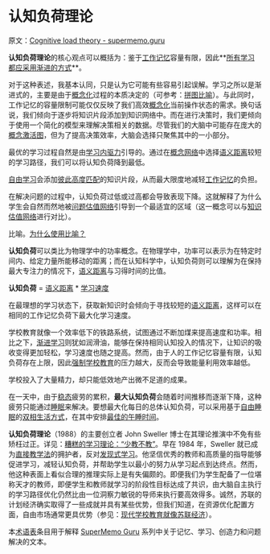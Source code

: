 # 认知负荷理论

原文：[Cognitive load theory - supermemo.guru](https://supermemo.guru/wiki/Cognitive_load_theory)

**认知负荷理论**的核心观点可以概括为：鉴于[工作记忆](https://supermemo.guru/wiki/Working_memory)容量有限，因此**[所有学习都应采用渐进的方式](https://supermemo.guru/wiki/Advantages_of_incremental_reading)**。

对于这种表述，我基本认同，只是认为它可能有些容易引起误解。学习之所以是渐进式的，主要是由于[概念化](https://supermemo.guru/wiki/Conceptualization)过程的本质决定的（可参考：[拼图比喻](https://supermemo.guru/wiki/Jigsaw_puzzle_metaphor)）。与此同时，工作记忆的容量限制可能仅仅反映了我们高效[概念化](https://supermemo.guru/wiki/Conceptualization)当前操作状态的需求。换句话说，我们倾向于逐步将知识片段添加到知识网络中。而在进行决策时，我们更倾向于使用一个简化的模型来理解决策相关的数据。尽管我们的大脑中可能存在庞大的[概念激活图](https://supermemo.guru/wiki/Concept_map)，但为了提高决策效率，大脑会选择只聚焦其中的一小部分。

最优的学习过程自然是由[学习内驱力](https://supermemo.guru/wiki/Learn_drive)引导的。通过在[概念网络](https://supermemo.guru/wiki/Concept_network)中选择[语义距离](https://supermemo.guru/wiki/Semantic_distance)较短的学习路径，我们可以将认知负荷降到最低。

[自由学习](https://supermemo.guru/wiki/Free_learning)会添加[彼此高度匹配](https://supermemo.guru/wiki/Coherence)的知识片段，从而最大限度地减轻[工作记忆](https://supermemo.guru/wiki/Working_memory)的负担。

在解决问题的过程中，认知负荷过低或过高都会导致表现下降。这就解释了为什么学生会自然而然地被[问题估值网络](https://supermemo.guru/wiki/Problem_valuation_network)引导到一个最适宜的区域（这一概念可以与[知识估值网络](https://supermemo.guru/wiki/Knowledge_valuation_network)进行对比）。

比喻。[为什么使用比喻？](https://supermemo.guru/wiki/Why_use_metaphors%3F)

**认知负荷**可以类比为物理学中的功率概念。在物理学中，功率可以表示为在特定时间内、给定力量所能移动的距离；而在认知科学中，认知负荷则可以理解为在保持最大专注力的情况下，[语义距离](https://supermemo.guru/wiki/Semantic_distance)与习得时间的比值。

**认知负荷** = [语义距离](https://supermemo.guru/wiki/Semantic_distance) * [学习速度](https://supermemo.guru/wiki/Learning_speed)

在最理想的学习状态下，获取新知识时会倾向于寻找较短的[语义距离](https://supermemo.guru/wiki/Semantic_distance)，这样可以在相同的工作记忆负荷下最大化学习速度。

学校教育就像一个效率低下的铁路系统，试图通过不断加煤来提高速度和功率。相比之下，[渐进学习](https://supermemo.guru/wiki/Incremental_reading)则犹如润滑油，能够在保持相同认知投入的情况下，让知识的吸收变得更加轻松，学习速度也随之提高。然而，由于人的工作记忆容量有限，认知负荷存在上限，因此[强制学校教育](https://supermemo.guru/wiki/Compulsory_schooling)的压力越大，反而会导致能量利用效率越低。

学校投入了大量精力，却只能低效地产出微不足道的成果。

在一天中，由于[稳态](https://supermemo.guru/wiki/Homeostatic)疲劳的累积，**最大认知负荷**会随着时间推移而逐渐下降，这种疲劳只能通过[睡眠](https://supermemo.guru/wiki/Sleep)来解决。要想最大化每日的总体认知负荷，可以采用基于[自由睡眠](https://supermemo.guru/wiki/Free_running_sleep)的[双相生活方式](https://supermemo.guru/wiki/Biphasic_lifestyle)，在其中安排[最佳的午睡时间](https://supermemo.guru/wiki/Optimum_napping)。

**认知负荷理论**（1988）的主要创立者 John Sweller 博士在其理论推演中不免有些矫枉过正。详见：[糟糕的学习理论：“少教不教”](https://supermemo.guru/wiki/Horrible_theory_of_minimal_guidance_learning)。早在 1984 年，Sweller 就已成为[直接教学法](https://supermemo.guru/wiki/Direct_instruction)的拥护者，反对[发现式学习](https://supermemo.guru/wiki/Discovery_learning)。他坚信优秀的教师和高质量的指导能够促进学习，减轻认知负荷，并帮助学生以最小的努力从学习起点到达终点。然而，他这种表面上看似合理的推理实际上是有失偏颇的。即便我们为学生配备了一位堪称天才的教师，即便学生和教师就学习的阶段性目标达成了共识，由大脑自主执行的学习路径优化仍然比由一位洞察力敏锐的导师来执行要高效得多。诚然，苏联的计划经济确实取得了一些成就并具有某些优势，但我们知道，在资源优化配置方面，自由市场通常更具优势（参见：[现代学校教育就像苏联经济](https://supermemo.guru/wiki/Modern_schooling_is_like_Soviet_economy)）。

本[术语表](https://supermemo.guru/wiki/Glossary)条目用于解释 [SuperMemo Guru](https://supermemo.guru/wiki/SuperMemo_Guru) 系列中关于记忆、学习、创造力和问题解决的文本。